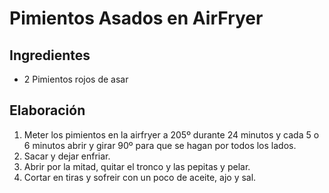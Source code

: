 # Pimientos Asados en AirFryer
## Ingredientes
- 2 Pimientos rojos de asar
## Elaboración
1. Meter los pimientos en la airfryer a 205º durante 24 minutos y cada 5 o 6 minutos abrir y girar 90º para que se hagan por todos los lados.
2. Sacar y dejar enfriar.
3. Abrir por la mitad, quitar el tronco y las pepitas y pelar.
4. Cortar en tiras y sofreir con un poco de aceite, ajo y sal.